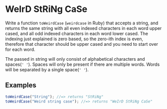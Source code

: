 # WeIrD StRiNg CaSe

Write a function `toWeirdCase` (`weirdcase` in Ruby) that accepts a string, and returns the same string with all even indexed characters in each word upper cased, and all odd indexed characters in each word lower cased. The indexing just explained is zero based, so the zero-ith index is even, therefore that character should be upper cased and you need to start over for each word.

The passed in string will only consist of alphabetical characters and spaces(`' '`). Spaces will only be present if there are multiple words. Words will be separated by a single space(`' '`).

## Examples

```js
toWeirdCase("String"); //=> returns "StRiNg"
toWeirdCase("Weird string case"); //=> returns "WeIrD StRiNg CaSe"
```
